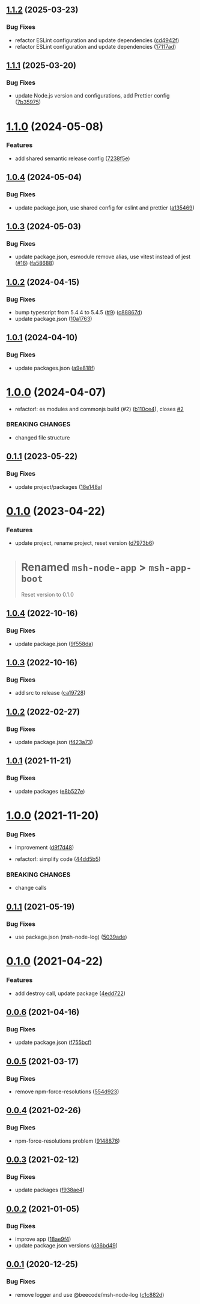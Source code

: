 ## [1.1.2](https://github.com/beecode-rs/msh-app-boot/compare/v1.1.1...v1.1.2) (2025-03-23)


### Bug Fixes

* refactor ESLint configuration and update dependencies ([cd4942f](https://github.com/beecode-rs/msh-app-boot/commit/cd4942f5512b175d57366578b726c1b924bec58e))
* refactor ESLint configuration and update dependencies ([17117ad](https://github.com/beecode-rs/msh-app-boot/commit/17117ad833852bafb4a3c04f43fe8119ecb1fa9d))

## [1.1.1](https://github.com/beecode-rs/msh-app-boot/compare/v1.1.0...v1.1.1) (2025-03-20)


### Bug Fixes

* update Node.js version and configurations, add Prettier config ([7b35975](https://github.com/beecode-rs/msh-app-boot/commit/7b359754c86adf194148b6807ef96ba1853bb9ad))

# [1.1.0](https://github.com/beecode-rs/msh-app-boot/compare/v1.0.4...v1.1.0) (2024-05-08)


### Features

* add shared semantic release config ([7238f5e](https://github.com/beecode-rs/msh-app-boot/commit/7238f5e64f4e4ab5b73b2a3062d43799a8a9bf93))

## [1.0.4](https://github.com/beecode-rs/msh-app-boot/compare/v1.0.3...v1.0.4) (2024-05-04)


### Bug Fixes

* update package.json, use shared config for eslint and prettier ([a135469](https://github.com/beecode-rs/msh-app-boot/commit/a13546949188b2e41c1db3a9612808a1fa751a49))

## [1.0.3](https://github.com/beecode-rs/msh-app-boot/compare/v1.0.2...v1.0.3) (2024-05-03)


### Bug Fixes

* update package.json, esmodule remove alias, use vitest instead of jest ([#16](https://github.com/beecode-rs/msh-app-boot/issues/16)) ([fa58688](https://github.com/beecode-rs/msh-app-boot/commit/fa586883f1c8859ed3edae0ab8d0e0d2fece5287))

## [1.0.2](https://github.com/beecode-rs/msh-app-boot/compare/v1.0.1...v1.0.2) (2024-04-15)


### Bug Fixes

* bump typescript from 5.4.4 to 5.4.5 ([#9](https://github.com/beecode-rs/msh-app-boot/issues/9)) ([c88867d](https://github.com/beecode-rs/msh-app-boot/commit/c88867d6ff3746fbf78e333213cee16dc678ba46))
* update package.json ([10a1763](https://github.com/beecode-rs/msh-app-boot/commit/10a17632cdcfb57ff5095dfac4963ba21ac288f7))

## [1.0.1](https://github.com/beecode-rs/msh-app-boot/compare/v1.0.0...v1.0.1) (2024-04-10)


### Bug Fixes

* update packages.json ([a9e818f](https://github.com/beecode-rs/msh-app-boot/commit/a9e818f3f61191e04abb563519afcccf7296aced))

# [1.0.0](https://github.com/beecode-rs/msh-app-boot/compare/v0.1.1...v1.0.0) (2024-04-07)


* refactor!: es modules and commonjs build (#2) ([b110ce4](https://github.com/beecode-rs/msh-app-boot/commit/b110ce4d83013392f5223afd06cb41865c81f95e)), closes [#2](https://github.com/beecode-rs/msh-app-boot/issues/2)


### BREAKING CHANGES

* changed file structure

## [0.1.1](https://github.com/beecode-rs/msh-app-boot/compare/v0.1.0...v0.1.1) (2023-05-22)


### Bug Fixes

* update project/packages ([18e148a](https://github.com/beecode-rs/msh-app-boot/commit/18e148ac7d7f84ee7c34604690d0a0b4891a6812))

# [0.1.0](https://github.com/beecode-rs/msh-app-boot/compare/v0.0.0...v0.1.0) (2023-04-22)


### Features

* update project, rename project, reset version ([d7973b6](https://github.com/beecode-rs/msh-app-boot/commit/d7973b6a5cd32bae43e9869a2316574ee07b228a))

> # Renamed `msh-node-app` > `msh-app-boot`
> Reset version to 0.1.0

## [1.0.4](https://github.com/beecode-rs/msh-node-app/compare/v1.0.3...v1.0.4) (2022-10-16)


### Bug Fixes

* update package.json ([9f558da](https://github.com/beecode-rs/msh-node-app/commit/9f558da54fb09cfe7331c0386cde835a7b0c95b6))

## [1.0.3](https://github.com/beecode-rs/msh-node-app/compare/v1.0.2...v1.0.3) (2022-10-16)


### Bug Fixes

* add src to release ([ca19728](https://github.com/beecode-rs/msh-node-app/commit/ca19728dda71ad1da90d16a1052c181fa68881f4))

## [1.0.2](https://github.com/beecode-rs/msh-node-app/compare/v1.0.1...v1.0.2) (2022-02-27)


### Bug Fixes

* update package.json ([f423a73](https://github.com/beecode-rs/msh-node-app/commit/f423a7373dcc3007a80731bb46607fa59c73864d))

## [1.0.1](https://github.com/beecode-rs/msh-node-app/compare/v1.0.0...v1.0.1) (2021-11-21)


### Bug Fixes

* update packages ([e8b527e](https://github.com/beecode-rs/msh-node-app/commit/e8b527e58c179df77cde8ee369e4fe5f87ee4b7c))

# [1.0.0](https://github.com/beecode-rs/msh-node-app/compare/v0.1.1...v1.0.0) (2021-11-20)


### Bug Fixes

* improvement ([d9f7d48](https://github.com/beecode-rs/msh-node-app/commit/d9f7d48f342c6eb74daa25de0ca55da4236d430e))


* refactor!: simplify code ([44dd5b5](https://github.com/beecode-rs/msh-node-app/commit/44dd5b5fdbe3e721bda2f4098145e20a8d04773c))


### BREAKING CHANGES

* change calls

## [0.1.1](https://github.com/beecode-rs/msh-node-app/compare/v0.1.0...v0.1.1) (2021-05-19)


### Bug Fixes

* use package.json (msh-node-log) ([5039ade](https://github.com/beecode-rs/msh-node-app/commit/5039ade3e5a36b45bbe0f24032305851edca7f7b))

# [0.1.0](https://github.com/beecode-rs/msh-node-app/compare/v0.0.6...v0.1.0) (2021-04-22)


### Features

* add destroy call, update package ([4edd722](https://github.com/beecode-rs/msh-node-app/commit/4edd7221d5a296d85577b8054b4d25739dc1ed40))

## [0.0.6](https://github.com/beecode-rs/msh-node-app/compare/v0.0.5...v0.0.6) (2021-04-16)


### Bug Fixes

* update package.json ([f755bcf](https://github.com/beecode-rs/msh-node-app/commit/f755bcf05768e316f43e8aeb7e56bb841fd1eec2))

## [0.0.5](https://github.com/beecode-rs/msh-node-app/compare/v0.0.4...v0.0.5) (2021-03-17)


### Bug Fixes

* remove npm-force-resolutions ([554d923](https://github.com/beecode-rs/msh-node-app/commit/554d923bc1e2a9519db9e0d189abbea68ef00035))

## [0.0.4](https://github.com/beecode-rs/msh-node-app/compare/v0.0.3...v0.0.4) (2021-02-26)


### Bug Fixes

* npm-force-resolutions problem ([9148876](https://github.com/beecode-rs/msh-node-app/commit/91488764a0c7eaef9de9622287e39f38eb2684bb))

## [0.0.3](https://github.com/beecode-rs/msh-node-app/compare/v0.0.2...v0.0.3) (2021-02-12)


### Bug Fixes

* update packages ([f938ae4](https://github.com/beecode-rs/msh-node-app/commit/f938ae44a623e606ad6a03530ea011045883cc94))

## [0.0.2](https://github.com/beecode-rs/msh-node-app/compare/v0.0.1...v0.0.2) (2021-01-05)


### Bug Fixes

* improve app ([18ae9f4](https://github.com/beecode-rs/msh-node-app/commit/18ae9f4bfcc0a4f12e04f4e6ad97eb331ae6feed))
* update package.json versions ([d36bd49](https://github.com/beecode-rs/msh-node-app/commit/d36bd49e2cfabd7013ad941401188fce25776f41))

## [0.0.1](https://github.com/beecode-rs/msh-node-app/compare/v0.0.0...v0.0.1) (2020-12-25)


### Bug Fixes

* remove logger and use @beecode/msh-node-log ([c1c882d](https://github.com/beecode-rs/msh-node-app/commit/c1c882dbf1b2de9ef68ad83258aea8c6352b2f6f))
